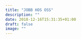 ```yaml
---
title: "JOBB HOS OSS"
description: ""
date: 2018-12-16T15:31:35+01:00
draft: false
image: ""
---
```


